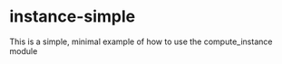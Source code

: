 # instance-simple

This is a simple, minimal example of how to use the compute_instance module

<!-- BEGINNING OF PRE-COMMIT-TERRAFORM DOCS HOOK -->



<!-- END OF PRE-COMMIT-TERRAFORM DOCS HOOK -->
